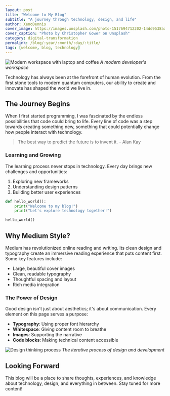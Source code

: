 ```yaml
---
layout: post
title: "Welcome to My Blog"
subtitle: "A journey through technology, design, and life"
author: XenoDennis
cover_image: https://images.unsplash.com/photo-1517694712202-14dd9538aa97
cover_caption: "Photo by Christopher Gower on Unsplash"
category: digital-transformation
permalink: /blog/:year/:month/:day/:title/
tags: [welcome, blog, technology]
---
```


![Modern workspace with laptop and coffee](https://images.unsplash.com/photo-1497493292307-31c376b6e479)
*A modern developer's workspace*

Technology has always been at the forefront of human evolution. From the first stone tools to modern quantum computers, our ability to create and innovate has shaped the world we live in.

## The Journey Begins

When I first started programming, I was fascinated by the endless possibilities that code could bring to life. Every line of code was a step towards creating something new, something that could potentially change how people interact with technology.

> The best way to predict the future is to invent it. - Alan Kay

### Learning and Growing

The learning process never stops in technology. Every day brings new challenges and opportunities:

1. Exploring new frameworks
2. Understanding design patterns
3. Building better user experiences

```python
def hello_world():
    print("Welcome to my blog!")
    print("Let's explore technology together!")

hello_world()
```

## Why Medium Style?

Medium has revolutionized online reading and writing. Its clean design and typography create an immersive reading experience that puts content first. Some key features include:

- Large, beautiful cover images
- Clean, readable typography
- Thoughtful spacing and layout
- Rich media integration

### The Power of Design

Good design isn't just about aesthetics; it's about communication. Every element on this page serves a purpose:

- **Typography**: Using proper font hierarchy
- **Whitespace**: Giving content room to breathe
- **Images**: Supporting the narrative
- **Code blocks**: Making technical content accessible

![Design thinking process](https://images.unsplash.com/photo-1581291518633-83b4ebd1d83e)
*The iterative process of design and development*

## Looking Forward

This blog will be a place to share thoughts, experiences, and knowledge about technology, design, and everything in between. Stay tuned for more content! 